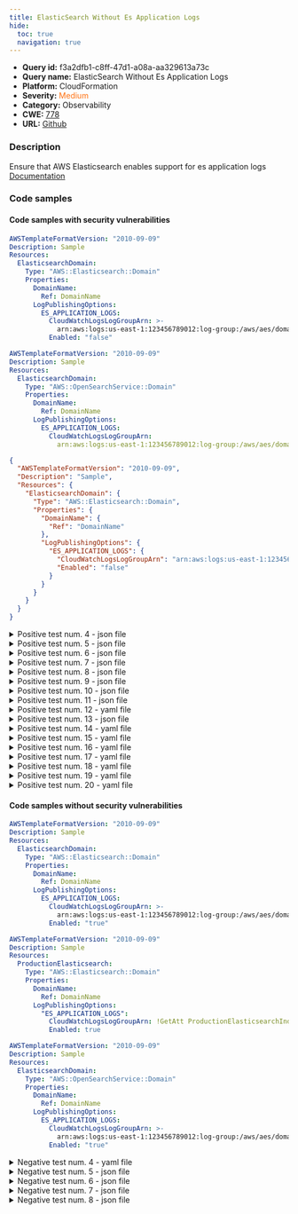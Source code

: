 ```yaml
---
title: ElasticSearch Without Es Application Logs
hide:
  toc: true
  navigation: true
---
```


<style>
  .highlight .hll {
    background-color: #ff171742;
  }
  .md-content {
    max-width: 1100px;
    margin: 0 auto;
  }
</style>

-   **Query id:** f3a2dfb1-c8ff-47d1-a08a-aa329613a73c
-   **Query name:** ElasticSearch Without Es Application Logs
-   **Platform:** CloudFormation
-   **Severity:** <span style="color:#ff7213">Medium</span>
-   **Category:** Observability
-   **CWE:** <a href="https://cwe.mitre.org/data/definitions/778.html" onclick="newWindowOpenerSafe(event, 'https://cwe.mitre.org/data/definitions/778.html')">778</a>
-   **URL:** [Github](https://github.com/Checkmarx/kics/tree/master/assets/queries/cloudFormation/aws/elasticsearch_without_es_application_logs)

### Description
Ensure that AWS Elasticsearch enables support for es application logs<br>
[Documentation](https://docs.aws.amazon.com/AWSCloudFormation/latest/UserGuide/aws-resource-elasticsearch-domain.html#cfn-elasticsearch-domain-logpublishingoptions)

### Code samples
#### Code samples with security vulnerabilities
```yaml title="Positive test num. 1 - yaml file" hl_lines="13"
AWSTemplateFormatVersion: "2010-09-09"
Description: Sample
Resources:
  ElasticsearchDomain:
    Type: "AWS::Elasticsearch::Domain"
    Properties:
      DomainName:
        Ref: DomainName
      LogPublishingOptions:
        ES_APPLICATION_LOGS:
          CloudWatchLogsLogGroupArn: >-
            arn:aws:logs:us-east-1:123456789012:log-group:/aws/aes/domains/es-slow-logs
          Enabled: "false"

```
```yaml title="Positive test num. 2 - yaml file" hl_lines="10"
AWSTemplateFormatVersion: "2010-09-09"
Description: Sample
Resources:
  ElasticsearchDomain:
    Type: "AWS::OpenSearchService::Domain"
    Properties:
      DomainName:
        Ref: DomainName
      LogPublishingOptions:
        ES_APPLICATION_LOGS:
          CloudWatchLogsLogGroupArn: 
            arn:aws:logs:us-east-1:123456789012:log-group:/aws/aes/domains/es-slow-logs

```
```json title="Positive test num. 3 - json file" hl_lines="14"
{
  "AWSTemplateFormatVersion": "2010-09-09",
  "Description": "Sample",
  "Resources": {
    "ElasticsearchDomain": {
      "Type": "AWS::Elasticsearch::Domain",
      "Properties": {
        "DomainName": {
          "Ref": "DomainName"
        },
        "LogPublishingOptions": {
          "ES_APPLICATION_LOGS": {
            "CloudWatchLogsLogGroupArn": "arn:aws:logs:us-east-1:123456789012:log-group:/aws/aes/domains/es-slow-logs",
            "Enabled": "false"
          }
        }
      }
    }
  }
}

```
<details><summary>Positive test num. 4 - json file</summary>

```json hl_lines="11"
{
  "AWSTemplateFormatVersion": "2010-09-09",
  "Description": "Sample",
  "Resources": {
    "ElasticsearchDomain": {
      "Type": "AWS::Elasticsearch::Domain",
      "Properties": {
        "DomainName": {
          "Ref": "DomainName"
        },
        "LogPublishingOptions": {
          "INDEX_SLOW_LOGS": {
            "CloudWatchLogsLogGroupArn": "arn:aws:logs:us-east-1:123456789012:log-group:/aws/aes/domains/es-index-slow-logs",
            "Enabled": "true"
          }
        }
      }
    }
  }
}

```
</details>
<details><summary>Positive test num. 5 - json file</summary>

```json hl_lines="7"
{
  "AWSTemplateFormatVersion": "2010-09-09",
  "Description": "Sample",
  "Resources": {
    "ElasticsearchDomain": {
      "Type": "AWS::Elasticsearch::Domain",
      "Properties": {
        "DomainName": {
          "Ref": "DomainName"
        }
      }
    }
  }
}

```
</details>
<details><summary>Positive test num. 6 - json file</summary>

```json hl_lines="14"
{
  "AWSTemplateFormatVersion": "2010-09-09",
  "Description": "Sample",
  "Resources": {
    "ElasticsearchDomain": {
      "Type": "AWS::Elasticsearch::Domain",
      "Properties": {
        "DomainName": {
          "Ref": "DomainName"
        },
        "LogPublishingOptions": {
          "ES_APPLICATION_LOGS": {
            "CloudWatchLogsLogGroupArn": "arn:aws:logs:us-east-1:123456789012:log-group:/aws/aes/domains/es-slow-logs",
            "Enabled": false
          }
        }
      }
    }
  }
}

```
</details>
<details><summary>Positive test num. 7 - json file</summary>

```json hl_lines="12"
{
  "AWSTemplateFormatVersion": "2010-09-09",
  "Description": "Sample",
  "Resources": {
    "ElasticsearchDomain": {
      "Type": "AWS::Elasticsearch::Domain",
      "Properties": {
        "DomainName": {
          "Ref": "DomainName"
        },
        "LogPublishingOptions": {
          "ES_APPLICATION_LOGS": {
            "CloudWatchLogsLogGroupArn": "arn:aws:logs:us-east-1:123456789012:log-group:/aws/aes/domains/es-slow-logs"
          }
        }
      }
    }
  }
}

```
</details>
<details><summary>Positive test num. 8 - json file</summary>

```json hl_lines="14"
{
  "AWSTemplateFormatVersion": "2010-09-09",
  "Description": "Sample",
  "Resources": {
    "ElasticsearchDomain": {
      "Type": "AWS::OpenSearchService::Domain",
      "Properties": {
        "DomainName": {
          "Ref": "DomainName"
        },
        "LogPublishingOptions": {
          "ES_APPLICATION_LOGS": {
            "CloudWatchLogsLogGroupArn": "arn:aws:logs:us-east-1:123456789012:log-group:/aws/aes/domains/es-slow-logs",
            "Enabled": "false"
          }
        }
      }
    }
  }
}

```
</details>
<details><summary>Positive test num. 9 - json file</summary>

```json hl_lines="11"
{
  "AWSTemplateFormatVersion": "2010-09-09",
  "Description": "Sample",
  "Resources": {
    "ElasticsearchDomain": {
      "Type": "AWS::OpenSearchService::Domain",
      "Properties": {
        "DomainName": {
          "Ref": "DomainName"
        },
        "LogPublishingOptions": {
          "INDEX_SLOW_LOGS": {
            "CloudWatchLogsLogGroupArn": "arn:aws:logs:us-east-1:123456789012:log-group:/aws/aes/domains/es-index-slow-logs",
            "Enabled": "true"
          }
        }
      }
    }
  }
}

```
</details>
<details><summary>Positive test num. 10 - json file</summary>

```json hl_lines="7"
{
  "AWSTemplateFormatVersion": "2010-09-09",
  "Description": "Sample",
  "Resources": {
    "ElasticsearchDomain": {
      "Type": "AWS::OpenSearchService::Domain",
      "Properties": {
        "DomainName": {
          "Ref": "DomainName"
        }
      }
    }
  }
}

```
</details>
<details><summary>Positive test num. 11 - json file</summary>

```json hl_lines="14"
{
  "AWSTemplateFormatVersion": "2010-09-09",
  "Description": "Sample",
  "Resources": {
    "ElasticsearchDomain": {
      "Type": "AWS::OpenSearchService::Domain",
      "Properties": {
        "DomainName": {
          "Ref": "DomainName"
        },
        "LogPublishingOptions": {
          "ES_APPLICATION_LOGS": {
            "CloudWatchLogsLogGroupArn": "arn:aws:logs:us-east-1:123456789012:log-group:/aws/aes/domains/es-slow-logs",
            "Enabled": false
          }
        }
      }
    }
  }
}

```
</details>
<details><summary>Positive test num. 12 - yaml file</summary>

```yaml hl_lines="9"
AWSTemplateFormatVersion: "2010-09-09"
Description: Sample
Resources:
  ElasticsearchDomain:
    Type: "AWS::Elasticsearch::Domain"
    Properties:
      DomainName:
        Ref: DomainName
      LogPublishingOptions:
        INDEX_SLOW_LOGS:
          CloudWatchLogsLogGroupArn: >-
            arn:aws:logs:us-east-1:123456789012:log-group:/aws/aes/domains/es-index-slow-logs
          Enabled: "true"

```
</details>
<details><summary>Positive test num. 13 - json file</summary>

```json hl_lines="12"
{
  "AWSTemplateFormatVersion": "2010-09-09",
  "Description": "Sample",
  "Resources": {
    "ElasticsearchDomain": {
      "Type": "AWS::OpenSearchService::Domain",
      "Properties": {
        "DomainName": {
          "Ref": "DomainName"
        },
        "LogPublishingOptions": {
          "ES_APPLICATION_LOGS": {
            "CloudWatchLogsLogGroupArn": "arn:aws:logs:us-east-1:123456789012:log-group:/aws/aes/domains/es-slow-logs"
          }
        }
      }
    }
  }
}

```
</details>
<details><summary>Positive test num. 14 - yaml file</summary>

```yaml hl_lines="6"
AWSTemplateFormatVersion: "2010-09-09"
Description: Sample
Resources:
  ElasticsearchDomain:
    Type: "AWS::Elasticsearch::Domain"
    Properties:
      DomainName:
        Ref: DomainName

```
</details>
<details><summary>Positive test num. 15 - yaml file</summary>

```yaml hl_lines="13"
AWSTemplateFormatVersion: "2010-09-09"
Description: Sample
Resources:
  ElasticsearchDomain:
    Type: "AWS::Elasticsearch::Domain"
    Properties:
      DomainName:
        Ref: DomainName
      LogPublishingOptions:
        ES_APPLICATION_LOGS:
          CloudWatchLogsLogGroupArn: >-
            arn:aws:logs:us-east-1:123456789012:log-group:/aws/aes/domains/es-slow-logs
          Enabled: false

```
</details>
<details><summary>Positive test num. 16 - yaml file</summary>

```yaml hl_lines="10"
AWSTemplateFormatVersion: "2010-09-09"
Description: Sample
Resources:
  ElasticsearchDomain:
    Type: "AWS::Elasticsearch::Domain"
    Properties:
      DomainName:
        Ref: DomainName
      LogPublishingOptions:
        ES_APPLICATION_LOGS:
          CloudWatchLogsLogGroupArn: 
            arn:aws:logs:us-east-1:123456789012:log-group:/aws/aes/domains/es-slow-logs

```
</details>
<details><summary>Positive test num. 17 - yaml file</summary>

```yaml hl_lines="13"
AWSTemplateFormatVersion: "2010-09-09"
Description: Sample
Resources:
  ElasticsearchDomain:
    Type: "AWS::OpenSearchService::Domain"
    Properties:
      DomainName:
        Ref: DomainName
      LogPublishingOptions:
        ES_APPLICATION_LOGS:
          CloudWatchLogsLogGroupArn: >-
            arn:aws:logs:us-east-1:123456789012:log-group:/aws/aes/domains/es-slow-logs
          Enabled: "false"

```
</details>
<details><summary>Positive test num. 18 - yaml file</summary>

```yaml hl_lines="9"
AWSTemplateFormatVersion: "2010-09-09"
Description: Sample
Resources:
  ElasticsearchDomain:
    Type: "AWS::OpenSearchService::Domain"
    Properties:
      DomainName:
        Ref: DomainName
      LogPublishingOptions:
        INDEX_SLOW_LOGS:
          CloudWatchLogsLogGroupArn: >-
            arn:aws:logs:us-east-1:123456789012:log-group:/aws/aes/domains/es-index-slow-logs
          Enabled: "true"

```
</details>
<details><summary>Positive test num. 19 - yaml file</summary>

```yaml hl_lines="6"
AWSTemplateFormatVersion: "2010-09-09"
Description: Sample
Resources:
  ElasticsearchDomain:
    Type: "AWS::OpenSearchService::Domain"
    Properties:
      DomainName:
        Ref: DomainName

```
</details>
<details><summary>Positive test num. 20 - yaml file</summary>

```yaml hl_lines="13"
AWSTemplateFormatVersion: "2010-09-09"
Description: Sample
Resources:
  ElasticsearchDomain:
    Type: "AWS::OpenSearchService::Domain"
    Properties:
      DomainName:
        Ref: DomainName
      LogPublishingOptions:
        ES_APPLICATION_LOGS:
          CloudWatchLogsLogGroupArn: >-
            arn:aws:logs:us-east-1:123456789012:log-group:/aws/aes/domains/es-slow-logs
          Enabled: false

```
</details>


#### Code samples without security vulnerabilities
```yaml title="Negative test num. 1 - yaml file"
AWSTemplateFormatVersion: "2010-09-09"
Description: Sample
Resources:
  ElasticsearchDomain:
    Type: "AWS::Elasticsearch::Domain"
    Properties:
      DomainName:
        Ref: DomainName
      LogPublishingOptions:
        ES_APPLICATION_LOGS:
          CloudWatchLogsLogGroupArn: >-
            arn:aws:logs:us-east-1:123456789012:log-group:/aws/aes/domains/es-slow-logs
          Enabled: "true"

```
```yaml title="Negative test num. 2 - yaml file"
AWSTemplateFormatVersion: "2010-09-09"
Description: Sample
Resources:
  ProductionElasticsearch:
    Type: "AWS::Elasticsearch::Domain"
    Properties:
      DomainName:
        Ref: DomainName
      LogPublishingOptions:
        "ES_APPLICATION_LOGS":
          CloudWatchLogsLogGroupArn: !GetAtt ProductionElasticsearchIndexSlowLogs.Arn
          Enabled: true
```
```yaml title="Negative test num. 3 - yaml file"
AWSTemplateFormatVersion: "2010-09-09"
Description: Sample
Resources:
  ElasticsearchDomain:
    Type: "AWS::OpenSearchService::Domain"
    Properties:
      DomainName:
        Ref: DomainName
      LogPublishingOptions:
        ES_APPLICATION_LOGS:
          CloudWatchLogsLogGroupArn: >-
            arn:aws:logs:us-east-1:123456789012:log-group:/aws/aes/domains/es-slow-logs
          Enabled: "true"

```
<details><summary>Negative test num. 4 - yaml file</summary>

```yaml
AWSTemplateFormatVersion: "2010-09-09"
Description: Sample
Resources:
  ProductionElasticsearch:
    Type: "AWS::OpenSearchService::Domain"
    Properties:
      DomainName:
        Ref: DomainName
      LogPublishingOptions:
        "ES_APPLICATION_LOGS":
          CloudWatchLogsLogGroupArn: !GetAtt ProductionElasticsearchIndexSlowLogs.Arn
          Enabled: true
```
</details>
<details><summary>Negative test num. 5 - json file</summary>

```json
{
  "AWSTemplateFormatVersion": "2010-09-09",
  "Description": "Sample",
  "Resources": {
    "ElasticsearchDomain": {
      "Type": "AWS::Elasticsearch::Domain",
      "Properties": {
        "DomainName": {
          "Ref": "DomainName"
        },
        "LogPublishingOptions": {
          "ES_APPLICATION_LOGS": {
            "CloudWatchLogsLogGroupArn": "arn:aws:logs:us-east-1:123456789012:log-group:/aws/aes/domains/es-slow-logs",
            "Enabled": "true"
          }
        }
      }
    }
  }
}

```
</details>
<details><summary>Negative test num. 6 - json file</summary>

```json
{
  "AWSTemplateFormatVersion": "2010-09-09",
  "Description": "Sample",
  "Resources": {
    "ElasticsearchDomain": {
      "Type": "AWS::Elasticsearch::Domain",
      "Properties": {
        "DomainName": {
          "Ref": "DomainName"
        },
        "LogPublishingOptions": {
          "ES_APPLICATION_LOGS": {
            "CloudWatchLogsLogGroupArn": "arn:aws:logs:us-east-1:123456789012:log-group:/aws/aes/domains/es-slow-logs",
            "Enabled": true
          }
        }
      }
    }
  }
}

```
</details>
<details><summary>Negative test num. 7 - json file</summary>

```json
{
  "AWSTemplateFormatVersion": "2010-09-09",
  "Description": "Sample",
  "Resources": {
    "ElasticsearchDomain": {
      "Type": "AWS::OpenSearchService::Domain",
      "Properties": {
        "DomainName": {
          "Ref": "DomainName"
        },
        "LogPublishingOptions": {
          "ES_APPLICATION_LOGS": {
            "CloudWatchLogsLogGroupArn": "arn:aws:logs:us-east-1:123456789012:log-group:/aws/aes/domains/es-slow-logs",
            "Enabled": "true"
          }
        }
      }
    }
  }
}

```
</details>
<details><summary>Negative test num. 8 - json file</summary>

```json
{
  "AWSTemplateFormatVersion": "2010-09-09",
  "Description": "Sample",
  "Resources": {
    "ElasticsearchDomain": {
      "Type": "AWS::OpenSearchService::Domain",
      "Properties": {
        "DomainName": {
          "Ref": "DomainName"
        },
        "LogPublishingOptions": {
          "ES_APPLICATION_LOGS": {
            "CloudWatchLogsLogGroupArn": "arn:aws:logs:us-east-1:123456789012:log-group:/aws/aes/domains/es-slow-logs",
            "Enabled": true
          }
        }
      }
    }
  }
}

```
</details>
